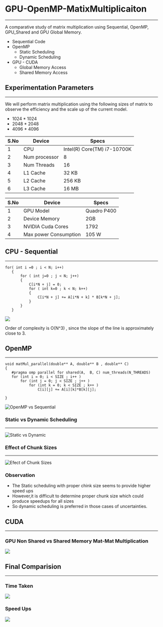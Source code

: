 # GPU-OpenMP-MatixMultiplicaiton
---

A comparative study of matrix multiplication using Sequential, OpenMP, GPU_Shared and GPU Global Memory. 


* Sequential Code
* OpenMP
    * Static Scheduling 
    * Dynamic Scheduling
* GPU - CUDA
    * Global Memory Access
    * Shared Memory Access


## Experimentation Parameters
---

We will perform matrix multiplication using the following sizes of matrix to observe the efficiency and the scale up of the current model. 

* 1024 * 1024
* 2048 * 2048
* 4096 * 4096


|  			S.No 		     |  			Device 		     |  			Specs 		     |
|---|---|---|
|  			1 		     |  			CPU 		     |  			Intel(R) Core(TM) i7-10700K 		     |
|  			2 		     |  			Num processor 		     |  			8 		     |
|  			3 		     |  			Num Threads 		     |  			16 		     |
|  			4 		     |  			L1 Cache 		     |  			32 KB 		     |
|  			5 		     |  			L2 Cache 		     |  			256 KB 		     |
|  			6 		     |  			L3 Cache  			 		        |  			16 MB 		     |

|  			S.No 		     |  			Device 		     |  			Specs 		     |
|---|---|---|
|  			1 		     |  			GPU Model 		     |  			Quadro P400 		     |
|  			2 		     |  			Device Memory 		     |  			2GB 		     |
|  			3 		     |  			NVIDIA Cuda Cores 		     |  			1792 		     |
|  			4 		     |  			Max power Consumption 		     |  			105 W 		     |


## CPU - Sequential 
---

```
for( int i =0 ; i < N; i++)
   {
       for ( int j=0 ; j < N; j++)
       {
           C[i*N + j] = 0;
           for ( int k=0 ; k < N; k++)
           {
               C[i*N + j] += A[i*N + k] * B[k*N + j];
           }
       }
   }
```

![](Images/seq.png)

Order of complexity is O(N^3) , since the slope of the line is approximately close to 3. 

## OpenMP
---

```
void matMul_parallel(double** A, double** B , double** C)
{
   #pragma omp parallel for shared(A,  B, C) num_threads(N_THREADS)
   for (int i = 0; i < SIZE ; i++ )
       for (int j = 0; j < SIZE ; j++ )
           for (int k = 0; k < SIZE ; k++ )
               C[i][j] += A[i][k]*B[k][j];

}
```

![OpenMP vs Sequential](Images/1.png)


### Static  vs Dynamic Scheduling
---

![Static vs Dynamic ](Images/2.png)


### Effect of Chunk Sizes
---

![Efect of Chunk Sizes](Images/chunk.png)

### Observation

* The Static scheduling with proper chink size seems to provide higher speed ups
* However,it is difficult to determine proper chunk size which could produce speedups for all sizes
* So dynamic scheduling is preferred in those cases of uncertainties. 

## CUDA
---


### GPU Non Shared vs Shared Memory Mat-Mat Multiplication

![](Images/global_Shared.png)


## Final Comparision
---

### Time Taken




![](Images/compare.png)


### Speed Ups

![](Images/speedup.png)
